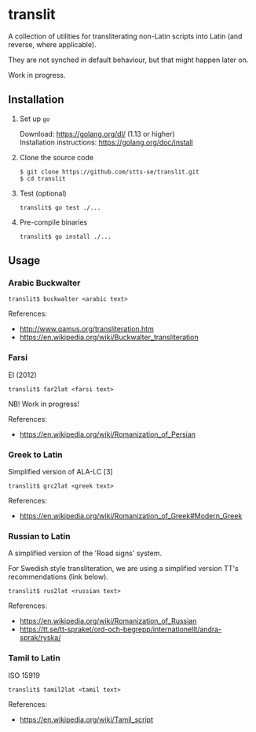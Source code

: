 # translit

A collection of utilities for transliterating non-Latin scripts into Latin (and reverse, where applicable).

They are not synched in default behaviour, but that might happen later on.

Work in progress.


## Installation

1. Set up `go`

     Download: https://golang.org/dl/ (1.13 or higher)   
     Installation instructions: https://golang.org/doc/install             

2. Clone the source code

   `$ git clone https://github.com/stts-se/translit.git`  
   `$ cd translit`   
   
3. Test (optional)

   `translit$ go test ./...`


4. Pre-compile binaries

    `translit$ go install ./...`


## Usage

### Arabic Buckwalter

 `translit$ buckwalter <arabic text>`

References:
  * http://www.qamus.org/transliteration.htm
  * https://en.wikipedia.org/wiki/Buckwalter_transliteration

### Farsi

EI (2012)

 `translit$ far2lat <farsi text>`

 NB! Work in progress!

References:
  * https://en.wikipedia.org/wiki/Romanization_of_Persian

### Greek to Latin

Simplified version of ALA-LC [3]

 `translit$ grc2lat <greek text>`


References:
   * https://en.wikipedia.org/wiki/Romanization_of_Greek#Modern_Greek


### Russian to Latin

A simplified version of the 'Road signs' system.

For Swedish style transliteration, we are using a simplified version TT's recommendations (link below).

 `translit$ rus2lat <russian text>`


References:
* https://en.wikipedia.org/wiki/Romanization_of_Russian
* https://tt.se/tt-spraket/ord-och-begrepp/internationellt/andra-sprak/ryska/

### Tamil to Latin

ISO 15919

 `translit$ tamil2lat <tamil text>`

References:
* https://en.wikipedia.org/wiki/Tamil_script

